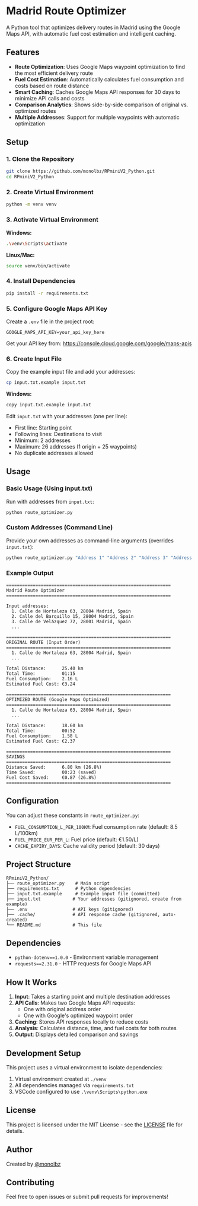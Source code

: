 # Madrid Route Optimizer

A Python tool that optimizes delivery routes in Madrid using the Google Maps API, with automatic fuel cost estimation and intelligent caching.

## Features

- **Route Optimization**: Uses Google Maps waypoint optimization to find the most efficient delivery route
- **Fuel Cost Estimation**: Automatically calculates fuel consumption and costs based on route distance
- **Smart Caching**: Caches Google Maps API responses for 30 days to minimize API calls and costs
- **Comparison Analytics**: Shows side-by-side comparison of original vs. optimized routes
- **Multiple Addresses**: Support for multiple waypoints with automatic optimization

## Setup

### 1. Clone the Repository

```bash
git clone https://github.com/monolbz/RPminiV2_Python.git
cd RPminiV2_Python
```

### 2. Create Virtual Environment

```bash
python -m venv venv
```

### 3. Activate Virtual Environment

**Windows:**
```bash
.\venv\Scripts\activate
```

**Linux/Mac:**
```bash
source venv/bin/activate
```

### 4. Install Dependencies

```bash
pip install -r requirements.txt
```

### 5. Configure Google Maps API Key

Create a `.env` file in the project root:

```env
GOOGLE_MAPS_API_KEY=your_api_key_here
```

Get your API key from: https://console.cloud.google.com/google/maps-apis

### 6. Create Input File

Copy the example input file and add your addresses:

```bash
cp input.txt.example input.txt
```

**Windows:**
```bash
copy input.txt.example input.txt
```

Edit `input.txt` with your addresses (one per line):
- First line: Starting point
- Following lines: Destinations to visit
- Minimum: 2 addresses
- Maximum: 26 addresses (1 origin + 25 waypoints)
- No duplicate addresses allowed

## Usage

### Basic Usage (Using input.txt)

Run with addresses from `input.txt`:

```bash
python route_optimizer.py
```

### Custom Addresses (Command Line)

Provide your own addresses as command-line arguments (overrides `input.txt`):

```bash
python route_optimizer.py "Address 1" "Address 2" "Address 3" "Address 4"
```

### Example Output

```
==============================================================
Madrid Route Optimizer
==============================================================

Input addresses:
  1. Calle de Hortaleza 63, 28004 Madrid, Spain
  2. Calle del Barquillo 15, 28004 Madrid, Spain
  3. Calle de Velázquez 72, 28001 Madrid, Spain
  ...

==============================================================
ORIGINAL ROUTE (Input Order)
==============================================================
  1. Calle de Hortaleza 63, 28004 Madrid, Spain
  ...

Total Distance:      25.40 km
Total Time:          01:15
Fuel Consumption:    2.16 L
Estimated Fuel Cost: €3.24

==============================================================
OPTIMIZED ROUTE (Google Maps Optimized)
==============================================================
  1. Calle de Hortaleza 63, 28004 Madrid, Spain
  ...

Total Distance:      18.60 km
Total Time:          00:52
Fuel Consumption:    1.58 L
Estimated Fuel Cost: €2.37

==============================================================
SAVINGS
==============================================================
Distance Saved:      6.80 km (26.8%)
Time Saved:          00:23 (saved)
Fuel Cost Saved:     €0.87 (26.8%)
==============================================================
```

## Configuration

You can adjust these constants in `route_optimizer.py`:

- `FUEL_CONSUMPTION_L_PER_100KM`: Fuel consumption rate (default: 8.5 L/100km)
- `FUEL_PRICE_EUR_PER_L`: Fuel price (default: €1.50/L)
- `CACHE_EXPIRY_DAYS`: Cache validity period (default: 30 days)

## Project Structure

```
RPminiV2_Python/
├── route_optimizer.py    # Main script
├── requirements.txt      # Python dependencies
├── input.txt.example     # Example input file (committed)
├── input.txt            # Your addresses (gitignored, create from example)
├── .env                 # API keys (gitignored)
├── .cache/              # API response cache (gitignored, auto-created)
└── README.md            # This file
```

## Dependencies

- `python-dotenv==1.0.0` - Environment variable management
- `requests==2.31.0` - HTTP requests for Google Maps API

## How It Works

1. **Input**: Takes a starting point and multiple destination addresses
2. **API Calls**: Makes two Google Maps API requests:
   - One with original address order
   - One with Google's optimized waypoint order
3. **Caching**: Stores API responses locally to reduce costs
4. **Analysis**: Calculates distance, time, and fuel costs for both routes
5. **Output**: Displays detailed comparison and savings

## Development Setup

This project uses a virtual environment to isolate dependencies:

1. Virtual environment created at `./venv`
2. All dependencies managed via `requirements.txt`
3. VSCode configured to use `.\venv\Scripts\python.exe`

## License

This project is licensed under the MIT License - see the [LICENSE](LICENSE) file for details.

## Author

Created by [@monolbz](https://github.com/monolbz)

## Contributing

Feel free to open issues or submit pull requests for improvements!
